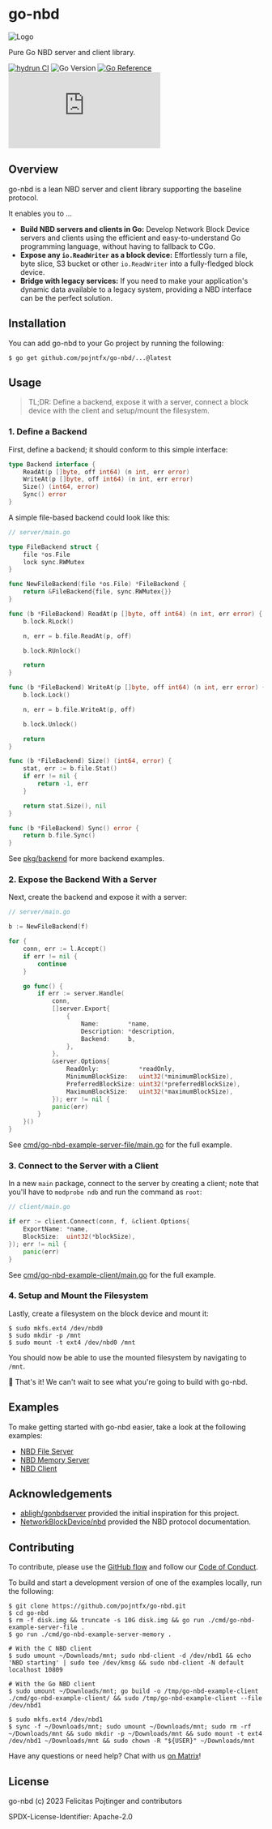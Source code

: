# go-nbd

![Logo](./docs/logo-readme.png)

Pure Go NBD server and client library.

[![hydrun CI](https://github.com/pojntfx/go-nbd/actions/workflows/hydrun.yaml/badge.svg)](https://github.com/pojntfx/go-nbd/actions/workflows/hydrun.yaml)
![Go Version](https://img.shields.io/badge/go%20version-%3E=1.20-61CFDD.svg)
[![Go Reference](https://pkg.go.dev/badge/github.com/pojntfx/go-nbd/go-nbd.svg)](https://pkg.go.dev/github.com/pojntfx/go-nbd/go-nbd)
[![Matrix](https://img.shields.io/matrix/go-nbd:matrix.org)](https://matrix.to/#/#go-nbd:matrix.org?via=matrix.org)

## Overview

go-nbd is a lean NBD server and client library supporting the baseline protocol.

It enables you to ...

- **Build NBD servers and clients in Go:** Develop Network Block Device servers and clients using the efficient and easy-to-understand Go programming language, without having to fallback to CGo.
- **Expose any `io.ReadWriter` as a block device:** Effortlessly turn a file, byte slice, S3 bucket or other `io.ReadWriter` into a fully-fledged block device.
- **Bridge with legacy services:** If you need to make your application's dynamic data available to a legacy system, providing a NBD interface can be the perfect solution.

## Installation

You can add go-nbd to your Go project by running the following:

```shell
$ go get github.com/pojntfx/go-nbd/...@latest
```

## Usage

> TL;DR: Define a backend, expose it with a server, connect a block device with the client and setup/mount the filesystem.

### 1. Define a Backend

First, define a backend; it should conform to this simple interface:

```go
type Backend interface {
	ReadAt(p []byte, off int64) (n int, err error)
	WriteAt(p []byte, off int64) (n int, err error)
	Size() (int64, error)
	Sync() error
}
```

A simple file-based backend could look like this:

```go
// server/main.go

type FileBackend struct {
	file *os.File
	lock sync.RWMutex
}

func NewFileBackend(file *os.File) *FileBackend {
	return &FileBackend{file, sync.RWMutex{}}
}

func (b *FileBackend) ReadAt(p []byte, off int64) (n int, err error) {
	b.lock.RLock()

	n, err = b.file.ReadAt(p, off)

	b.lock.RUnlock()

	return
}

func (b *FileBackend) WriteAt(p []byte, off int64) (n int, err error) {
	b.lock.Lock()

	n, err = b.file.WriteAt(p, off)

	b.lock.Unlock()

	return
}

func (b *FileBackend) Size() (int64, error) {
	stat, err := b.file.Stat()
	if err != nil {
		return -1, err
	}

	return stat.Size(), nil
}

func (b *FileBackend) Sync() error {
	return b.file.Sync()
}
```

See [pkg/backend](./pkg/backend) for more backend examples.

### 2. Expose the Backend With a Server

Next, create the backend and expose it with a server:

```go
// server/main.go

b := NewFileBackend(f)

for {
	conn, err := l.Accept()
	if err != nil {
		continue
	}

	go func() {
		if err := server.Handle(
			conn,
			[]server.Export{
				{
					Name:        *name,
					Description: *description,
					Backend:     b,
				},
			},
			&server.Options{
				ReadOnly:           *readOnly,
				MinimumBlockSize:   uint32(*minimumBlockSize),
				PreferredBlockSize: uint32(*preferredBlockSize),
				MaximumBlockSize:   uint32(*maximumBlockSize),
			}); err != nil {
			panic(err)
		}
	}()
}
```

See [cmd/go-nbd-example-server-file/main.go](./cmd/go-nbd-example-server-file/main.go) for the full example.

### 3. Connect to the Server with a Client

In a new `main` package, connect to the server by creating a client; note that you'll have to `modprobe ndb` and run the command as `root`:

```go
// client/main.go

if err := client.Connect(conn, f, &client.Options{
	ExportName: *name,
	BlockSize:  uint32(*blockSize),
}); err != nil {
	panic(err)
}
```

See [cmd/go-nbd-example-client/main.go](./cmd/go-nbd-example-client/main.go) for the full example.

### 4. Setup and Mount the Filesystem

Lastly, create a filesystem on the block device and mount it:

```shell
$ sudo mkfs.ext4 /dev/nbd0
$ sudo mkdir -p /mnt
$ sudo mount -t ext4 /dev/nbd0 /mnt
```

You should now be able to use the mounted filesystem by navigating to `/mnt`.

🚀 That's it! We can't wait to see what you're going to build with go-nbd.

## Examples

To make getting started with go-nbd easier, take a look at the following examples:

- [NBD File Server](./cmd/go-nbd-example-server-file/main.go)
- [NBD Memory Server](./cmd/go-nbd-example-server-memory/main.go)
- [NBD Client](./cmd/go-nbd-example-client/main.go)

## Acknowledgements

- [abligh/gonbdserver](https://github.com/abligh/gonbdserver/) provided the initial inspiration for this project.
- [NetworkBlockDevice/nbd](https://github.com/NetworkBlockDevice/nbd/blob/master/doc/proto.md) provided the NBD protocol documentation.

## Contributing

To contribute, please use the [GitHub flow](https://guides.github.com/introduction/flow/) and follow our [Code of Conduct](./CODE_OF_CONDUCT.md).

To build and start a development version of one of the examples locally, run the following:

```shell
$ git clone https://github.com/pojntfx/go-nbd.git
$ cd go-nbd
$ rm -f disk.img && truncate -s 10G disk.img && go run ./cmd/go-nbd-example-server-file .
$ go run ./cmd/go-nbd-example-server-memory .

# With the C NBD client
$ sudo umount ~/Downloads/mnt; sudo nbd-client -d /dev/nbd1 && echo 'NBD starting' | sudo tee /dev/kmsg && sudo nbd-client -N default localhost 10809

# With the Go NBD client
$ sudo umount ~/Downloads/mnt; go build -o /tmp/go-nbd-example-client ./cmd/go-nbd-example-client/ && sudo /tmp/go-nbd-example-client --file /dev/nbd1

$ sudo mkfs.ext4 /dev/nbd1
$ sync -f ~/Downloads/mnt; sudo umount ~/Downloads/mnt; sudo rm -rf ~/Downloads/mnt && sudo mkdir -p ~/Downloads/mnt && sudo mount -t ext4 /dev/nbd1 ~/Downloads/mnt && sudo chown -R "${USER}" ~/Downloads/mnt
```

Have any questions or need help? Chat with us [on Matrix](https://matrix.to/#/#go-nbd:matrix.org?via=matrix.org)!

## License

go-nbd (c) 2023 Felicitas Pojtinger and contributors

SPDX-License-Identifier: Apache-2.0

